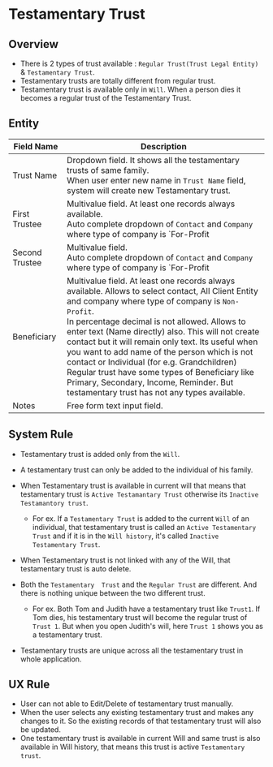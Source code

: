 # Testamentary Trust

## Overview

- There is 2 types of trust available : `Regular Trust(Trust Legal Entity)` & `Testamentary Trust`. 
- Testamentary trusts are totally different from regular trust.
- Testamentary trust is available only in `Will`. When a person dies it becomes a regular trust of the Testamentary Trust.

## Entity

| Field Name     | Description                                                  |
| -------------- | ------------------------------------------------------------ |
| Trust Name     | Dropdown field. It shows all the testamentary trusts of same family.<br/>When user enter new name in `Trust Name` field, system will create new Testamentary trust. |
| First Trustee  | Multivalue field. At least one records always available.<br />Auto complete dropdown of `Contact` and `Company` where type of company is `For-Profit | Professional Services | Legal` and `For-Profit | Professional Services | Banking/Credit`. |
| Second Trustee | Multivalue field.<br />Auto complete dropdown of `Contact` and `Company` where type of company is `For-Profit | Professional Services | Legal` and `For-Profit | Professional Services | Banking/Credit`. |
| Beneficiary    | Multivalue field. At least one records always available. Allows to select contact, All Client Entity and company where type of company is `Non-Profit`. <br />In percentage decimal is not allowed. Allows to enter text (Name directly) also. This will not create contact but it will remain only text. Its useful when you want to add name of the person which is not contact or Individual (for e.g. Grandchildren)<br />Regular trust have some types of Beneficiary like Primary, Secondary, Income, Reminder. But testamentary trust has not any types available. |
| Notes          | Free form text input field.                                  |



## System Rule

- Testamentary trust is added only from the `Will`.

- A testamentary trust can only be added to the individual of his family.

- When Testamentary trust is available in current will that means that testamentary trust is `Active Testamantary Trust` otherwise its `Inactive Testamantory trust`.

  - For ex. If a `Testamentary Trust` is added to the current `Will` of an individual, that testamentary trust is called an `Active Testamentary Trust` and if it is in the `Will history`, it's called `Inactive Testamentary Trust`. 

- When Testamentary trust is not linked with any of the Will, that testamentary trust is auto delete.

- Both the `Testamentary  Trust` and the `Regular Trust` are different. And there is nothing unique between the two different trust.

  - For ex. Both Tom and Judith have a testamentary trust like `Trust1`. If Tom dies, his testamentary trust will become the regular trust of `Trust 1`. But when you open Judith's will, here `Trust 1` shows you as a testamentary trust.

- Testamentary trusts are unique across all the testamentary trust in whole application. 

  

## UX Rule

- User can not able to Edit/Delete of testamentary trust manually. 
- When the user selects any existing testamentary trust and makes any changes to it. So the existing records of that testamentary trust will also be updated.
- One testamentary trust is available in current Will and same trust is also available in Will history, that means this trust is active `Testamentary trust`.



